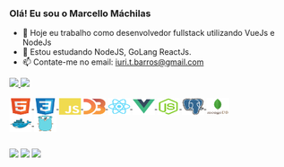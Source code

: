 ### Olá! Eu sou o Marcello Máchilas

- 🔭 Hoje eu trabalho como desenvolvedor fullstack utilizando VueJs e NodeJs
- 🌱 Estou estudando NodeJS, GoLang ReactJs.
- 📫 Contate-me no email: iuri.t.barros@gmail.com


 <div>
  <a href="https://github.com/iuritb">
  <img height="180em" src="https://github-readme-stats.vercel.app/api?username=iuritb&show_icons=true&theme=tokyonight&include_all_commits=true&count_private=true"/>
  <img height="180em" src="https://github-readme-stats.vercel.app/api/top-langs/?username=iuritb&layout=compact&langs_count=7&theme=tokyonight"/>
</div>
<div style="display: inline_block"><br>
 <img align="center" alt="iuritb-HTML" height="30" width="40" src="https://raw.githubusercontent.com/devicons/devicon/master/icons/html5/html5-original.svg">
  <img align="center" alt="iuritb-CSS" height="30" width="40" src="https://raw.githubusercontent.com/devicons/devicon/master/icons/css3/css3-original.svg">
  <img align="center" alt="-iuritb-Js" height="30" width="40" src="https://raw.githubusercontent.com/devicons/devicon/master/icons/javascript/javascript-plain.svg">
  <img align="center" alt="iuritb-D3" height="30" width="40" src="https://raw.githubusercontent.com/devicons/devicon/master/icons/d3js/d3js-original.svg">
  <img align="center" alt="iuritb-React" height="30" width="40" src="https://raw.githubusercontent.com/devicons/devicon/master/icons/react/react-original.svg">
  <img align="center" alt="iuritb-VueJs" height="30" width="40" src="https://raw.githubusercontent.com/devicons/devicon/master/icons/vuejs/vuejs-original.svg">
  <img align="center" alt="iuritb-NodeJS" height="30" width="40" src="https://raw.githubusercontent.com/devicons/devicon/master/icons/nodejs/nodejs-original.svg">
  <img align="center" alt="iuritb-Postgres" height="30" width="40" src="https://raw.githubusercontent.com/devicons/devicon/master/icons/postgresql/postgresql-original.svg">
  <img align="center" alt="iuritb-MongoDB" height="30" width="40" src="https://raw.githubusercontent.com/devicons/devicon/master/icons/mongodb/mongodb-original-wordmark.svg">

</div>
  <img align="center" alt="iuritb-Docker" height="30" width="40" src="https://raw.githubusercontent.com/devicons/devicon/master/icons/docker/docker-original.svg">
   <img align="center" alt="iuritb-Go" height="30" width="40" src="https://raw.githubusercontent.com/devicons/devicon/master/icons/go/go-original.svg">
</div>
</div>

  ##
 
<div> 
  <a href = "mailto:iuri.t.barros@gmail.com"><img src="https://img.shields.io/badge/-Gmail-%23333?style=for-the-badge&logo=gmail&logoColor=white" target="_blank"></a>
  <a href="www.linkedin.com/in/iuri-barros-433570203" target="_blank"><img src="https://img.shields.io/badge/-LinkedIn-%230077B5?style=for-the-badge&logo=linkedin&logoColor=white" target="_blank"></a>
  <a href="https://gitlab.com/iuri.barros" target="_blank"><img src="https://img.shields.io/badge/GitLab-330F63?style=for-the-badge&logo=gitlab&logoColor=white" target="_blank"></a> 
</div>
